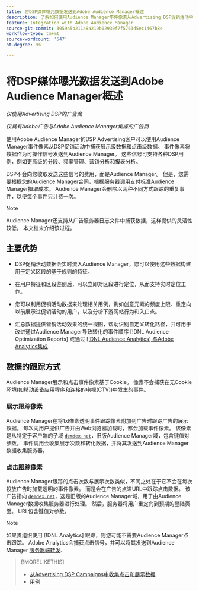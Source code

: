 ```yaml
---
title: 将DSP媒体曝光数据发送到Adobe Audience Manager概述
description: 了解如何使用Audience Manager事件像素从Advertising DSP促销活动中捕获展示级和点击级数据
feature: Integration with Adobe Audience Manager
source-git-commit: 3059a5b211a8a219b02930f7f5763d5ec1467b8e
workflow-type: tm+mt
source-wordcount: '547'
ht-degree: 0%

---
```


# 将DSP媒体曝光数据发送到Adobe Audience Manager概述

*仅使用Advertising DSP的广告商*

*仅具有Adobe广告与Adobe Audience Manager集成的广告商*

使用Adobe Audience Manager的DSP Advertising客户可以使用Audience Manager事件像素从DSP促销活动中捕获展示级数据和点击级数据。 事件像素将数据作为可操作信号发送到Audience Manager。 这些信号可支持各种DSP用例，例如更高级的分段、频率管理、营销分析和报表分析。

DSP不会向您收取发送这些信号的费用，而是Audience Manager。 但是，您需要根据您的Audience Manager合同，根据服务器调用支付标准Audience Manager摄取成本。 Audience Manager会删除以两种不同方式跟踪的重复事件，以便每个事件只计费一次。

>[!NOTE]
>
> Audience Manager还支持从广告服务器日志文件中捕获数据，这样提供的灵活性较低。 本文档未介绍该过程。

## 主要优势

* DSP促销活动数据会实时流入Audience Manager，您可以使用这些数据构建用于定义区段的基于规则的特征。

* 在用户特征和区段鉴别后，可以立即对区段进行定位，从而支持实时定位工作。

* 您可以利用促销活动数据来处理相关用例，例如创意元素的频度上限、重定向以前展示过促销活动的用户，以及分析下游网站行为和入口点。

* 汇总数据提供营销活动效果的统一视图，帮助识别自定义转化路径，并可用于改进通过Audience Manager导致转化的事件顺序 [!DNL Audience Optimization Reports] 或通过 [[!DNL Audience Analytics] 与Adobe Analytics集成](/help/integrations/audience-manager/audience-analytics.md).

## 数据的跟踪方式

Audience Manager展示和点击事件像素基于Cookie。 像素不会捕获在无Cookie环境(如移动设备应用程序和连接的电视(CTV))中发生的事件。

### 展示跟踪像素

Audience Manager在将1xl像素透明事件跟踪像素附加到广告时跟踪广告的展示数据。 每次向用户提供广告并由Web浏览器加载时，都会加载事件像素。 该像素是从特定于客户端的子域 [`demdex.net`](https://experienceleague.adobe.com/docs/audience-manager/user-guide/reference/demdex-calls.html)，旧版Audience Manager域，包含键值对参数。 事件调用会收集展示次数和转化数据，并将其发送到Audience Manager数据收集服务器。

### 点击跟踪像素

Audience Manager跟踪的点击次数与展示次数类似，不同之处在于它不会在每次投放广告时加载透明的事件像素。 而是会在广告的点进URL中跟踪点击数据。 该广告指向 [`demdex.net`](https://experienceleague.adobe.com/docs/audience-manager/user-guide/reference/demdex-calls.html)，这是旧版的Audience Manager域，用于由Audience Manager数据收集服务器进行处理。 然后，服务器将用户重定向到预期的登陆页面。 URL包含键值对参数。

>[!NOTE]
>
>如果贵组织使用 [!DNL Analytics] 跟踪，则您可能不需要Audience Manager点击跟踪。 Adobe Analytics会捕获点击信号，并可以将其发送到Audience Manager [服务器端转发](https://experienceleague.adobe.com/docs/analytics/admin/admin-tools/server-side-forwarding/ssf.html).

>[!MORELIKETHIS]
>
>* [从Advertising DSP Campaigns中收集点击和展示数据](collect.md)
>* [用例](use-cases.md)

